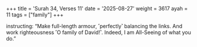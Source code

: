 +++
title = 'Surah 34, Verses 11'
date = '2025-08-27'
weight = 3617
ayah = 11
tags = ["family"]
+++

instructing: “Make full-length armour, ˹perfectly˺ balancing the links. And work righteousness ˹O family of David!˺. Indeed, I am All-Seeing of what you do.”